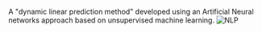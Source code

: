 A "dynamic linear prediction method" developed using an Artificial Neural networks approach based on unsupervised machine learning.
![NLP](https://github.com/user-attachments/assets/f123e527-6cc1-4347-8d5a-1103eee74e74)
